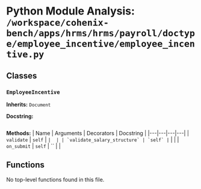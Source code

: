 # Python Module Analysis: `/workspace/cohenix-bench/apps/hrms/hrms/payroll/doctype/employee_incentive/employee_incentive.py`

## Classes

### `EmployeeIncentive`
**Inherits:** `Document`


**Docstring:**
```

```

**Methods:**
| Name | Arguments | Decorators | Docstring |
|---|---|---|---|
| `validate` | `self` | `` |  |
| `validate_salary_structure` | `self` | `` |  |
| `on_submit` | `self` | `` |  |





## Functions

No top-level functions found in this file.
